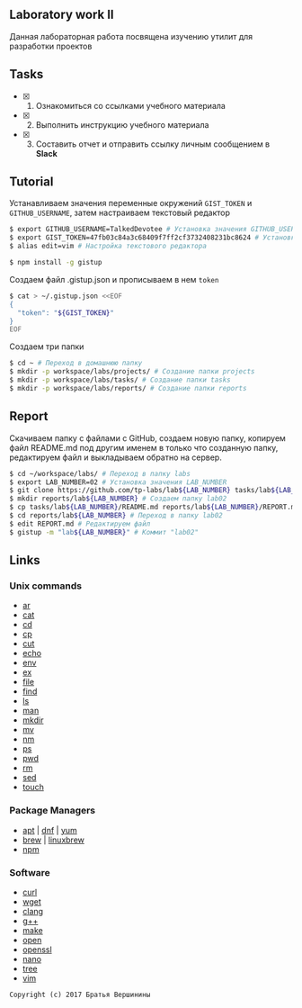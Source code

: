 ## Laboratory work II

Данная лабораторная работа посвящена изучению утилит для разработки проектов

## Tasks

- [X] 1. Ознакомиться со ссылками учебного материала
- [X] 2. Выполнить инструкцию учебного материала
- [x] 3. Составить отчет и отправить ссылку личным сообщением в **Slack**
 
## Tutorial

Устанавливаем значения переменные окружений  `GIST_TOKEN` и `GITHUB_USERNAME`, затем настраиваем текстовый редактор
```bash
$ export GITHUB_USERNAME=TalkedDevotee # Установка значения GITHUB_USERNAME
$ export GIST_TOKEN=47fb03c84a3c68409f7ff2cf3732408231bc8624 # Установка значения GIST_TOKEN
$ alias edit=vim # Настройка текстового редактора
```

```bash
$ npm install -g gistup
```

Создаем файл .gistup.json и прописываем в нем `token`
```bash
$ cat > ~/.gistup.json <<EOF
{
  "token": "${GIST_TOKEN}"
}
EOF
```

Создаем три папки
```bash
$ cd ~ # Переход в домашнюю папку
$ mkdir -p workspace/labs/projects/ # Создание папки projects
$ mkdir -p workspace/labs/tasks/ # Создание папки tasks
$ mkdir -p workspace/labs/reports/ # Создание папки reports
```

## Report


Скачиваем папку с файлами с GitHub, создаем новую папку, копируем файл README.md под другим именем в только что созданную папку, редактируем файл и выкладываем обратно на сервер.
```bash
$ cd ~/workspace/labs/ # Переход в папку labs
$ export LAB_NUMBER=02 # Установка значения LAB_NUMBER
$ git clone https://github.com/tp-labs/lab${LAB_NUMBER} tasks/lab${LAB_NUMBER} # Скачиваем с сайта
$ mkdir reports/lab${LAB_NUMBER} # Создаем папку lab02
$ cp tasks/lab${LAB_NUMBER}/README.md reports/lab${LAB_NUMBER}/REPORT.md # Копируем файл README.md в папку lab02 под именем REPORT.md
$ cd reports/lab${LAB_NUMBER} # Переход в папку lab02
$ edit REPORT.md # Редактируем файл
$ gistup -m "lab${LAB_NUMBER}" # Коммит "lab02"
```

## Links

### Unix commands

- [ar](https://en.wikipedia.org/wiki/Ar_(Unix))
- [cat](https://en.wikipedia.org/wiki/Cat_(Unix))
- [cd](https://en.wikipedia.org/wiki/Cd_(command))
- [cp](https://en.wikipedia.org/wiki/Cp_(Unix))
- [cut](https://en.wikipedia.org/wiki/Cut_(Unix))
- [echo](https://en.wikipedia.org/wiki/Echo_(command))
- [env](https://en.wikipedia.org/wiki/Env_(shell))
- [ex](https://en.wikipedia.org/wiki/Ex_(editor))
- [file](https://en.wikipedia.org/wiki/File_(command))
- [find](https://en.wikipedia.org/wiki/Find)
- [ls](https://en.wikipedia.org/wiki/Ls)
- [man](https://en.wikipedia.org/wiki/Man_page)
- [mkdir](https://en.wikipedia.org/wiki/Mkdir)
- [mv](https://en.wikipedia.org/wiki/Mv)
- [nm](https://en.wikipedia.org/wiki/Nm_(Unix))
- [ps](https://en.wikipedia.org/wiki/Ps_(Unix))
- [pwd](https://en.wikipedia.org/wiki/Pwd)
- [rm](https://en.wikipedia.org/wiki/Rm_(Unix))
- [sed](https://en.wikipedia.org/wiki/Sed)
- [touch](https://en.wikipedia.org/wiki/Touch_(Unix))

### Package Managers

- [apt](http://help.ubuntu.ru/wiki/apt) | [dnf](https://en.wikipedia.org/wiki/DNF_(software)) | [yum](https://fedoraproject.org/wiki/Yum/ru)
- [brew](https://brew.sh) | [linuxbrew](http://linuxbrew.sh)
- [npm](https://docs.npmjs.com)

### Software

- [curl](https://www.gitbook.com/book/bagder/everything-curl/details)
- [wget](https://www.gnu.org/software/wget/manual/wget.pdf)
- [clang](https://clang.llvm.org)
- [g++](https://gcc.gnu.org/onlinedocs/gcc-4.0.2/gcc/G_002b_002b-and-GCC.html)
- [make](https://en.wikipedia.org/wiki/Make_(software))
- [open](https://developer.apple.com/legacy/library/documentation/Darwin/Reference/ManPages/man1/open.1.html)
- [openssl](https://www.openssl.org)
- [nano](https://www.nano-editor.org)
- [tree](https://linux.die.net/man/1/tree)
- [vim](http://www.vim.org)

```
Copyright (c) 2017 Братья Вершинины
```

